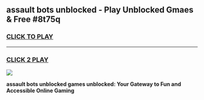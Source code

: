 
## assault bots unblocked - Play Unblocked Gmaes & Free #8t75q
<h3>
<a href="https://news.freeplayer.one?title=assault_bots_unblocked&ref=03M">CLICK TO PLAY</a></h3>
<hr>

<h3>
<a href="https://news.freeplayer.one?title=assault_bots_unblocked&ref=03M">CLICK 2 PLAY</a>
  
</h3>

<a href="https://news.freeplayer.one?title=assault_bots_unblocked&ref=03M"><img src="https://clearcache.store/games.png"></a>


**assault bots unblocked games unblocked: Your Gateway to Fun and Accessible Online Gaming**
